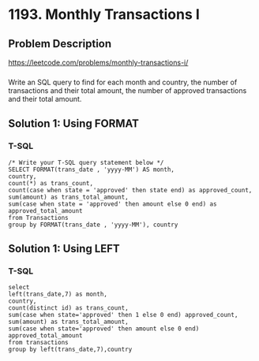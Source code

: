 # 1193. Monthly Transactions I

## Problem Description
https://leetcode.com/problems/monthly-transactions-i/
###
Write an SQL query to find for each month and country, the number of transactions and their total amount, the number of approved transactions and their total amount.

## Solution 1: Using FORMAT
### T-SQL
```
/* Write your T-SQL query statement below */
SELECT FORMAT(trans_date , 'yyyy-MM') AS month,
country, 
count(*) as trans_count, 
count(case when state = 'approved' then state end) as approved_count, 
sum(amount) as trans_total_amount,
sum(case when state = 'approved' then amount else 0 end) as approved_total_amount 
from Transactions 
group by FORMAT(trans_date , 'yyyy-MM'), country
```

## Solution 1: Using LEFT
### T-SQL
```
select 
left(trans_date,7) as month,
country,
count(distinct id) as trans_count,
sum(case when state='approved' then 1 else 0 end) approved_count,
sum(amount) as trans_total_amount,
sum(case when state='approved' then amount else 0 end) approved_total_amount 
from transactions
group by left(trans_date,7),country
```
